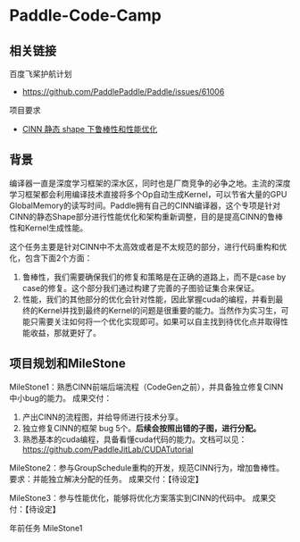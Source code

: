 # Paddle-Code-Camp

## 相关链接

百度飞桨护航计划
- https://github.com/PaddlePaddle/Paddle/issues/61006

项目要求
- [CINN 静态 shape 下鲁棒性和性能优化](https://github.com/PaddlePaddle/community/blob/master/hackathon/hackathon_6th/%E3%80%90Hackathon%206th%E3%80%91%E9%A3%9E%E6%A1%A8%E6%8A%A4%E8%88%AA%E8%AE%A1%E5%88%92%E9%9B%86%E8%AE%AD%E8%90%A5%E9%A1%B9%E7%9B%AE%E5%90%88%E9%9B%86.md#%E9%A1%B9%E7%9B%AE%E5%8D%81%E5%85%ABcinn-%E9%9D%99%E6%80%81-shape-%E4%B8%8B%E9%B2%81%E6%A3%92%E6%80%A7%E5%92%8C%E6%80%A7%E8%83%BD%E4%BC%98%E5%8C%96)

## 背景

编译器一直是深度学习框架的深水区，同时也是厂商竞争的必争之地。主流的深度学习框架都会利用编译技术直接将多个Op自动生成Kernel，可以节省大量的GPU GlobalMemory的读写时间。Paddle拥有自己的CINN编译器，这个专项是针对CINN的静态Shape部分进行性能优化和架构重新调整，目的是提高CINN的鲁棒性和Kernel生成性能。

这个任务主要是针对CINN中不太高效或者是不太规范的部分，进行代码重构和优化，包含下面2个方面：
1. 鲁棒性，我们需要确保我们的修复和策略是在正确的道路上，而不是case by case的修复。这个部分我们通过构建了完善的子图验证集合来保证。
2. 性能，我们的其他部分的优化会针对性能，因此掌握cuda的编程，并看到最终的Kernel并找到最终的Kernel的问题是很重要的能力。当然作为实习生，可能只需要关注如何将一个优化实现即可。如果可以自主找到待优化点并取得性能收益，那就更好了。

## 项目规划和MileStone

MileStone1：熟悉CINN前端后端流程（CodeGen之前），并具备独立修复CINN中小bug的能力。
成果交付：
1. 产出CINN的流程图，并给导师进行技术分享。
2. 独立修复CINN的框架 bug 5个。**后续会按照出错的子图，进行分配。**
3. 熟悉基本的cuda编程，具备看懂cuda代码的能力。文档可以见：https://github.com/PaddleJitLab/CUDATutorial 

MileStone2：参与GroupSchedule重构的开发，规范CINN行为，增加鲁棒性。
要求：并能独立解决分配的任务。
成果交付：【待设定】

MileStone3：参与性能优化，能够将优化方案落实到CINN的代码中。
成果交付：【待设定】

年前任务
MileStone1

